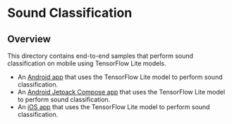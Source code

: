 # Sound Classification

## Overview
This directory contains end-to-end samples that perform sound classification
on mobile using TensorFlow Lite models.

* An [Android app](android/) that uses the TensorFlow Lite model to perform
sound classification.
* An [Android Jetpack Compose app](android_compose/) that uses the TensorFlow Lite model to perform
sound classification.
* An [iOS app](ios/) that uses the TensorFlow Lite model to perform
sound classification.

